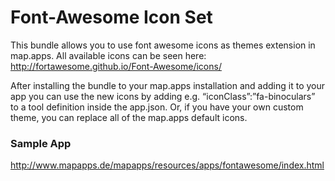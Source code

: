 # Font-Awesome Icon Set
This bundle allows you to use font awesome icons as themes extension in map.apps. All available icons can be seen here: http://fortawesome.github.io/Font-Awesome/icons/

After installing the bundle to your map.apps installation and adding it to your app you can use the new icons by adding e.g. “iconClass”:”fa-binoculars” to a tool definition inside the app.json. Or, if you have your own custom theme, you can replace all of the map.apps default icons.

### Sample App ###
http://www.mapapps.de/mapapps/resources/apps/fontawesome/index.html
